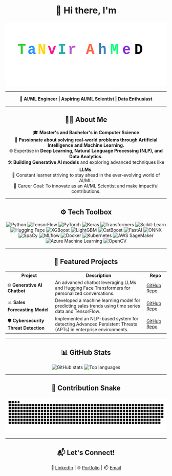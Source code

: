 <h1 align="center">👋 Hi there, I'm</h1>

<p align="center" height="50px">
  <img src="https://github.com/tanvircs/tanvircs/raw/main/TanvirAhmed.svg" alt="Tanvir Ahmed Artistic Animated Name" height="200px" />
</p>

---

<p align="center">
  <strong>🚀 AI/ML Engineer | Aspiring AI/ML Scientist | Data Enthusiast</strong>  
</p>

---

<h2 align="center">👨‍💻 About Me</h2>

<p align="center">
  🎓 <strong>Master's and Bachelor's in Computer Science</strong><br>
  🌟 <strong>Passionate about solving real-world problems through Artificial Intelligence and Machine Learning.</strong><br>
  🌐 Expertise in <strong>Deep Learning, Natural Language Processing (NLP), and Data Analytics.</strong><br>
  🛠️ <strong>Building Generative AI models</strong> and exploring advanced techniques like <strong>LLMs</strong>.<br>
  🌱 Constant learner striving to stay ahead in the ever-evolving world of AI/ML.<br>
  🎯 Career Goal: To innovate as an AI/ML Scientist and make impactful contributions.<br>
</p>

---

<h2 align="center">⚙️ Tech Toolbox</h2>

<div align="center">
  <!-- Core AI/ML Frameworks -->
  <img src="https://img.shields.io/badge/Python-3776AB?style=for-the-badge&logo=python&logoColor=white" alt="Python" />
  <img src="https://img.shields.io/badge/TensorFlow-FF6F00?style=for-the-badge&logo=tensorflow&logoColor=white" alt="TensorFlow" />
  <img src="https://img.shields.io/badge/PyTorch-EE4C2C?style=for-the-badge&logo=pytorch&logoColor=white" alt="PyTorch" />
  <img src="https://img.shields.io/badge/Keras-D00000?style=for-the-badge&logo=keras&logoColor=white" alt="Keras" />
  <img src="https://img.shields.io/badge/Transformers-F4A261?style=for-the-badge&logo=huggingface&logoColor=white" alt="Transformers" />
  <img src="https://img.shields.io/badge/Scikit--Learn-F7931E?style=for-the-badge&logo=scikit-learn&logoColor=white" alt="Scikit-Learn" />
  <img src="https://img.shields.io/badge/Hugging--Face-FFB800?style=for-the-badge&logo=huggingface&logoColor=white" alt="Hugging Face" />
  <img src="https://img.shields.io/badge/XGBoost-0099CC?style=for-the-badge&logoColor=white" alt="XGBoost" />
  <img src="https://img.shields.io/badge/LightGBM-9ACD32?style=for-the-badge&logoColor=white" alt="LightGBM" />
  <img src="https://img.shields.io/badge/CatBoost-F0DB4F?style=for-the-badge&logoColor=black" alt="CatBoost" />
  <img src="https://img.shields.io/badge/FastAI-7952B3?style=for-the-badge&logoColor=white" alt="FastAI" />
  <img src="https://img.shields.io/badge/ONNX-005CED?style=for-the-badge&logo=onnx&logoColor=white" alt="ONNX" />
  <img src="https://img.shields.io/badge/SpaCy-09A3D5?style=for-the-badge&logo=spacy&logoColor=white" alt="SpaCy" />
  <img src="https://img.shields.io/badge/MLflow-0194E2?style=for-the-badge&logo=mlflow&logoColor=white" alt="MLflow" />
  <img src="https://img.shields.io/badge/Docker-2496ED?style=for-the-badge&logo=docker&logoColor=white" alt="Docker" />
  <img src="https://img.shields.io/badge/Kubernetes-326CE5?style=for-the-badge&logo=kubernetes&logoColor=white" alt="Kubernetes" />
  <img src="https://img.shields.io/badge/AWS%20SageMaker-FF9900?style=for-the-badge&logo=amazon-aws&logoColor=white" alt="AWS SageMaker" />
  <img src="https://img.shields.io/badge/Azure%20Machine%20Learning-0078D4?style=for-the-badge&logo=microsoft-azure&logoColor=white" alt="Azure Machine Learning" />
  <img src="https://img.shields.io/badge/OpenCV-5C3EE8?style=for-the-badge&logo=opencv&logoColor=white" alt="OpenCV" />
</div>

---

<h2 align="center">📂 Featured Projects</h2>

<table align="center">
  <tr>
    <th>Project</th>
    <th>Description</th>
    <th>Repo</th>
  </tr>
  <tr>
    <td>🌐 <strong>Generative AI Chatbot</strong></td>
    <td>An advanced chatbot leveraging LLMs and Hugging Face Transformers for personalized conversations.</td>
    <td><a href="https://github.com/tanvircs/genai-chatbot">GitHub Repo</a></td>
  </tr>
  <tr>
    <td>📊 <strong>Sales Forecasting Model</strong></td>
    <td>Developed a machine learning model for predicting sales trends using time series data and TensorFlow.</td>
    <td><a href="https://github.com/tanvircs/sales-forecasting">GitHub Repo</a></td>
  </tr>
  <tr>
    <td>🛡️ <strong>Cybersecurity Threat Detection</strong></td>
    <td>Implemented an NLP-based system for detecting Advanced Persistent Threats (APTs) in enterprise environments.</td>
    <td><a href="https://github.com/tanvircs/cyber-threat-detection">GitHub Repo</a></td>
  </tr>
</table>

---

<h2 align="center">📊 GitHub Stats</h2>

<div align="center">
  <img src="https://github-readme-stats.vercel.app/api?username=tanvircs&show_icons=true&theme=github_dark" height="160" alt="GitHub stats" />
  <img src="https://github-readme-stats.vercel.app/api/top-langs/?username=tanvircs&layout=compact&theme=github_dark" height="160" alt="Top languages" />
</div>

---

<h2 align="center">🐍 Contribution Snake</h2>

<picture>
  <source media="(prefers-color-scheme: dark)" srcset="https://raw.githubusercontent.com/tanvircs/tanvircs/output/github-snake-dark.svg" />
  <source media="(prefers-color-scheme: light)" srcset="https://raw.githubusercontent.com/tanvircs/tanvircs/output/github-snake.svg" />
  <img alt="GitHub Contribution Snake" src="https://raw.githubusercontent.com/tanvircs/tanvircs/output/github-snake.svg" />
</picture>

---

<h2 align="center">📬 Let's Connect!</h2>

<p align="center">
  💼 <a href="https://www.linkedin.com/in/badhon-007v1/">LinkedIn</a> | 🌐 <a href="https://t-ahmed.com/">Portfolio</a> | 📫 <a href="mailto:tanvir.ahmed.ml@gmail.com">Email</a>
</p>

 
 

